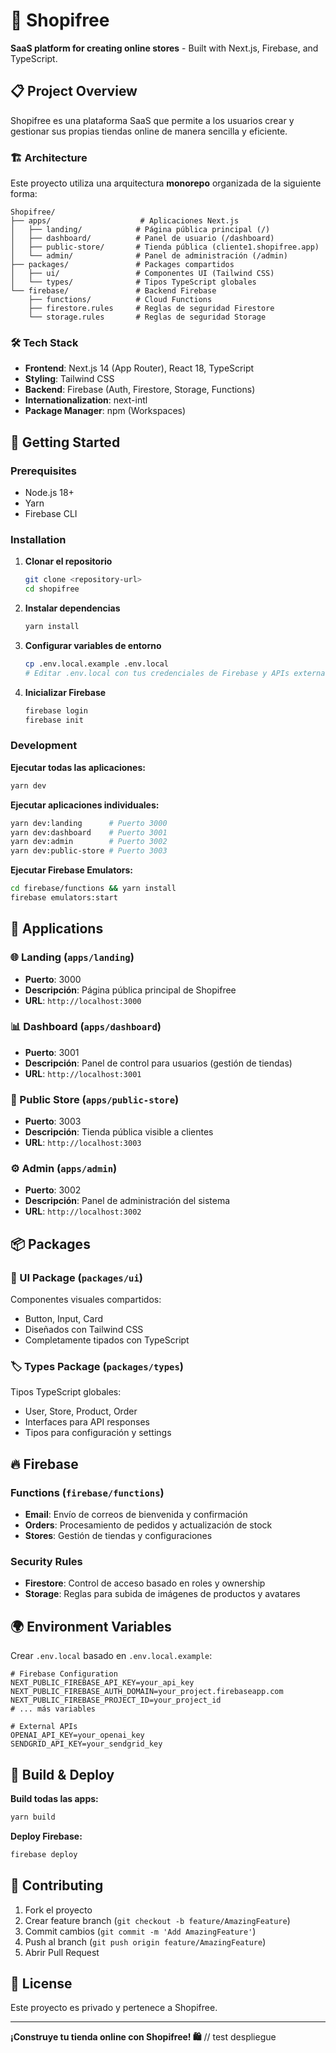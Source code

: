 # 🚀 Shopifree

**SaaS platform for creating online stores** - Built with Next.js, Firebase, and TypeScript.

## 📋 Project Overview

Shopifree es una plataforma SaaS que permite a los usuarios crear y gestionar sus propias tiendas online de manera sencilla y eficiente.

### 🏗️ Architecture

Este proyecto utiliza una arquitectura **monorepo** organizada de la siguiente forma:

```
Shopifree/
├── apps/                    # Aplicaciones Next.js
│   ├── landing/            # Página pública principal (/)
│   ├── dashboard/          # Panel de usuario (/dashboard)
│   ├── public-store/       # Tienda pública (cliente1.shopifree.app)
│   └── admin/              # Panel de administración (/admin)
├── packages/               # Packages compartidos
│   ├── ui/                 # Componentes UI (Tailwind CSS)
│   └── types/              # Tipos TypeScript globales
└── firebase/               # Backend Firebase
    ├── functions/          # Cloud Functions
    ├── firestore.rules     # Reglas de seguridad Firestore
    └── storage.rules       # Reglas de seguridad Storage
```

### 🛠️ Tech Stack

- **Frontend**: Next.js 14 (App Router), React 18, TypeScript
- **Styling**: Tailwind CSS
- **Backend**: Firebase (Auth, Firestore, Storage, Functions)
- **Internationalization**: next-intl
- **Package Manager**: npm (Workspaces)

## 🚀 Getting Started

### Prerequisites

- Node.js 18+ 
- Yarn
- Firebase CLI

### Installation

1. **Clonar el repositorio**
   ```bash
   git clone <repository-url>
   cd shopifree
   ```

2. **Instalar dependencias**
   ```bash
   yarn install
   ```

3. **Configurar variables de entorno**
   ```bash
   cp .env.local.example .env.local
   # Editar .env.local con tus credenciales de Firebase y APIs externas
   ```

4. **Inicializar Firebase**
   ```bash
   firebase login
   firebase init
   ```

### Development

**Ejecutar todas las aplicaciones:**
```bash
yarn dev
```

**Ejecutar aplicaciones individuales:**
```bash
yarn dev:landing      # Puerto 3000
yarn dev:dashboard    # Puerto 3001  
yarn dev:admin        # Puerto 3002
yarn dev:public-store # Puerto 3003
```

**Ejecutar Firebase Emulators:**
```bash
cd firebase/functions && yarn install
firebase emulators:start
```

## 📱 Applications

### 🌐 Landing (`apps/landing`)
- **Puerto**: 3000
- **Descripción**: Página pública principal de Shopifree
- **URL**: `http://localhost:3000`

### 📊 Dashboard (`apps/dashboard`) 
- **Puerto**: 3001
- **Descripción**: Panel de control para usuarios (gestión de tiendas)
- **URL**: `http://localhost:3001`

### 🛒 Public Store (`apps/public-store`)
- **Puerto**: 3003  
- **Descripción**: Tienda pública visible a clientes
- **URL**: `http://localhost:3003`

### ⚙️ Admin (`apps/admin`)
- **Puerto**: 3002
- **Descripción**: Panel de administración del sistema
- **URL**: `http://localhost:3002`

## 📦 Packages

### 🎨 UI Package (`packages/ui`)
Componentes visuales compartidos:
- Button, Input, Card
- Diseñados con Tailwind CSS
- Completamente tipados con TypeScript

### 🏷️ Types Package (`packages/types`)  
Tipos TypeScript globales:
- User, Store, Product, Order
- Interfaces para API responses
- Tipos para configuración y settings

## 🔥 Firebase

### Functions (`firebase/functions`)
- **Email**: Envío de correos de bienvenida y confirmación
- **Orders**: Procesamiento de pedidos y actualización de stock
- **Stores**: Gestión de tiendas y configuraciones

### Security Rules
- **Firestore**: Control de acceso basado en roles y ownership  
- **Storage**: Reglas para subida de imágenes de productos y avatares

## 🌍 Environment Variables

Crear `.env.local` basado en `.env.local.example`:

```env
# Firebase Configuration
NEXT_PUBLIC_FIREBASE_API_KEY=your_api_key
NEXT_PUBLIC_FIREBASE_AUTH_DOMAIN=your_project.firebaseapp.com
NEXT_PUBLIC_FIREBASE_PROJECT_ID=your_project_id
# ... más variables

# External APIs  
OPENAI_API_KEY=your_openai_key
SENDGRID_API_KEY=your_sendgrid_key
```

## 🚀 Build & Deploy

**Build todas las apps:**
```bash
yarn build
```

**Deploy Firebase:**
```bash
firebase deploy
```

## 🤝 Contributing

1. Fork el proyecto
2. Crear feature branch (`git checkout -b feature/AmazingFeature`)
3. Commit cambios (`git commit -m 'Add AmazingFeature'`)
4. Push al branch (`git push origin feature/AmazingFeature`)
5. Abrir Pull Request

## 📄 License

Este proyecto es privado y pertenece a Shopifree.

---

**¡Construye tu tienda online con Shopifree! 🛍️** // test despliegue
